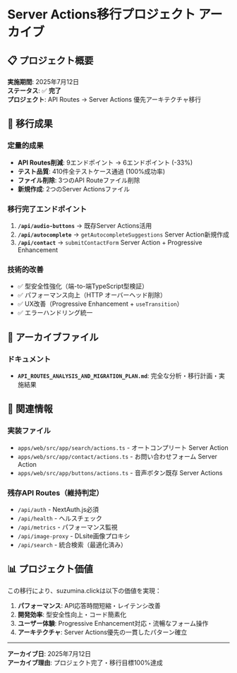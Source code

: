 # Server Actions移行プロジェクト アーカイブ

## 📋 プロジェクト概要

**実施期間**: 2025年7月12日  
**ステータス**: ✅ **完了**  
**プロジェクト**: API Routes → Server Actions 優先アーキテクチャ移行

## 🎯 移行成果

### 定量的成果
- **API Routes削減**: 9エンドポイント → 6エンドポイント (-33%)
- **テスト品質**: 410件全テストケース通過 (100%成功率)
- **ファイル削除**: 3つのAPI Routeファイル削除
- **新規作成**: 2つのServer Actionsファイル

### 移行完了エンドポイント
1. **`/api/audio-buttons`** → 既存Server Actions活用
2. **`/api/autocomplete`** → `getAutocompleteSuggestions` Server Action新規作成
3. **`/api/contact`** → `submitContactForm` Server Action + Progressive Enhancement

### 技術的改善
- ✅ 型安全性強化（端-to-端TypeScript型検証）
- ✅ パフォーマンス向上（HTTP オーバーヘッド削除）
- ✅ UX改善（Progressive Enhancement + `useTransition`）
- ✅ エラーハンドリング統一

## 📁 アーカイブファイル

### ドキュメント
- **`API_ROUTES_ANALYSIS_AND_MIGRATION_PLAN.md`**: 完全な分析・移行計画・実施結果

## 🔗 関連情報

### 実装ファイル
- `apps/web/src/app/search/actions.ts` - オートコンプリート Server Action
- `apps/web/src/app/contact/actions.ts` - お問い合わせフォーム Server Action
- `apps/web/src/app/buttons/actions.ts` - 音声ボタン既存 Server Actions

### 残存API Routes（維持判定）
- `/api/auth` - NextAuth.js必須
- `/api/health` - ヘルスチェック
- `/api/metrics` - パフォーマンス監視
- `/api/image-proxy` - DLsite画像プロキシ
- `/api/search` - 統合検索（最適化済み）

## 📊 プロジェクト価値

この移行により、suzumina.clickは以下の価値を実現：

1. **パフォーマンス**: API応答時間短縮・レイテンシ改善
2. **開発効率**: 型安全性向上・コード簡素化
3. **ユーザー体験**: Progressive Enhancement対応・流暢なフォーム操作
4. **アーキテクチャ**: Server Actions優先の一貫したパターン確立

---

**アーカイブ日**: 2025年7月12日  
**アーカイブ理由**: プロジェクト完了・移行目標100%達成